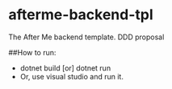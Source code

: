 # afterme-backend-tpl
The After Me backend template. DDD proposal

##How to run:
- dotnet build [or] dotnet run
- Or, use visual studio and run it.
